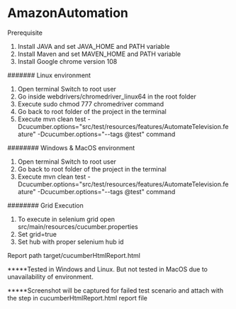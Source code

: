 # AmazonAutomation
Prerequisite
1. Install JAVA and set JAVA_HOME and PATH variable 
2. Install Maven and set MAVEN_HOME and PATH variable
3. Install Google chrome version 108

#######
Linux environment
1. Open terminal Switch to root user
2. Go inside webdrivers/chromedriver_linux64 in the root folder
3. Execute sudo chmod 777 chromedriver command
4. Go back to root folder of the project in the terminal
5. Execute mvn clean test -Dcucumber.options="src/test/resources/features/AutomateTelevision.feature" -Dcucumber.options="--tags @test" command 


########
Windows & MacOS environment
1. Open terminal Switch to root user
2. Go back to root folder of the project in the terminal
3. Execute mvn clean test -Dcucumber.options="src/test/resources/features/AutomateTelevision.feature" -Dcucumber.options="--tags @test" command 

########
Grid Execution
1. To execute in selenium grid open src/main/resources/cucumber.properties
2. Set grid=true
3. Set hub with proper selenium hub id

Report path target/cucumberHtmlReport.html

*****Tested in Windows and Linux. But not tested in MacOS due to unavailability of environment. 

*****Screenshot will be captured for failed test scenario and attach with the step in cucumberHtmlReport.html report file  
